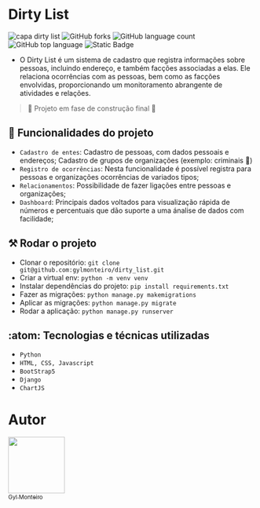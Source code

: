 # Dirty List
![capa dirty list](https://github.com/gylmonteiro/dirty_list/assets/49594693/c2748071-96be-46e2-94fe-a47a6a8e581c)
![GitHub forks](https://img.shields.io/github/forks/gylmonteiro/dirty_list)  ![GitHub language count](https://img.shields.io/github/languages/count/gylmonteiro/dirty_list) ![GitHub top language](https://img.shields.io/github/languages/top/gylmonteiro/dirty_list) ![Static Badge](https://img.shields.io/badge/status-EM%20DESENVOLVIMENTO-green)

- O Dirty List é um sistema de cadastro que registra informações sobre pessoas, incluindo endereço, e também facções associadas a elas. Ele relaciona ocorrências com as pessoas, bem como as facções envolvidas, proporcionando um monitoramento abrangente de atividades e relações.

> 🚧 Projeto em fase de construção final 🚧

## 🔨 Funcionalidades do projeto
- `Cadastro de entes`: Cadastro de pessoas, com dados pessoais e endereços; Cadastro de grupos de organizações (exemplo: criminais :rotating_light:)
- `Registro de ocorrências`: Nesta funcionalidade é possível registra para pessoas e organizações ocorrências de variados tipos;
- `Relacionamentos`: Possibilidade de fazer ligações entre pessoas e organizações; 
- `Dashboard`: Principais dados voltados para visualização rápida de números e percentuais que dão suporte a uma ánalise de dados com facilidade;

## ⚒️ Rodar o projeto
- Clonar o repositório: ```git clone git@github.com:gylmonteiro/dirty_list.git```
- Criar a virtual env: ```python -m venv venv```
- Instalar dependências do projeto: ```pip install requirements.txt```
- Fazer as migrações: ```python manage.py makemigrations```
- Aplicar as migrações: ```python manage.py migrate```
- Rodar a aplicação: ```python manage.py runserver```

## :atom: Tecnologias e técnicas utilizadas
- `Python`
- `HTML, CSS, Javascript`
- `BootStrap5`
- `Django`
- `ChartJS`

# Autor
[<img loading="lazy" src="https://avatars.githubusercontent.com/u/49594693?v=4" width=115><br><sub>Gyl Monteiro</sub>](https://github.com/gylmonteiro) 
